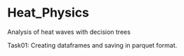 # Heat_Physics
Analysis of heat waves with decision trees

Task01: Creating dataframes and saving in parquet format.
